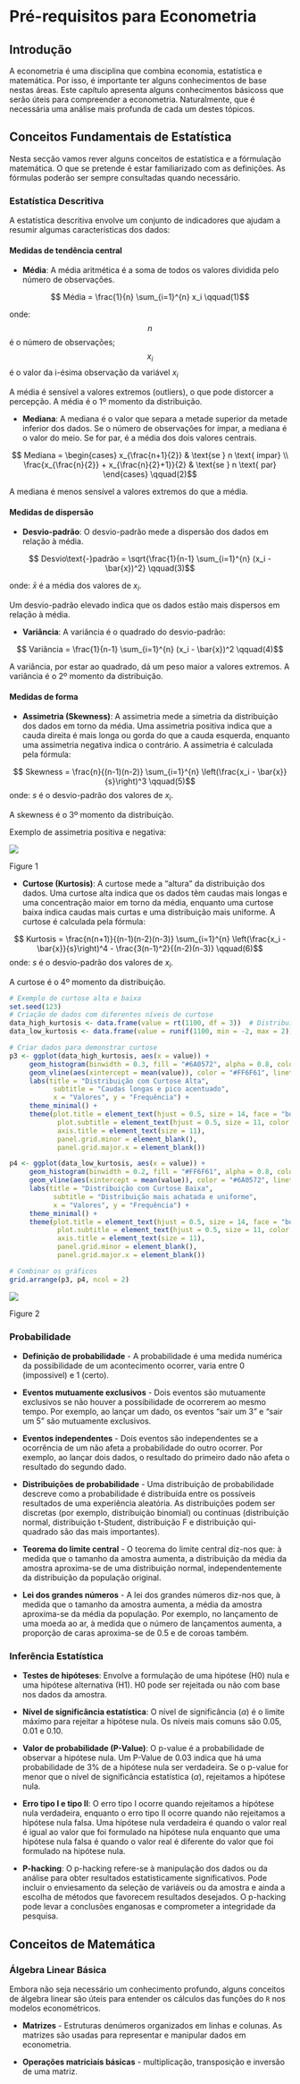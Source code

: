 

# Pré-requisitos para Econometria

## Introdução

A econometria é uma disciplina que combina economia, estatística e
matemática. Por isso, é importante ter alguns conhecimentos de base
nestas áreas. Este capítulo apresenta alguns conhecimentos básicoss que
serão úteis para compreender a econometria. Naturalmente, que é
necessária uma análise mais profunda de cada um destes tópicos.

## Conceitos Fundamentais de Estatística

Nesta secção vamos rever alguns conceitos de estatística e a fórmulação
matemática. O que se pretende é estar familiarizado com as definições.
As fórmulas poderão ser sempre consultadas quando necessário.

### Estatística Descritiva

A estatística descritiva envolve um conjunto de indicadores que ajudam a
resumir algumas características dos dados:

#### Medidas de tendência central

- **Média**: A média aritmética é a soma de todos os valores dividida
  pelo número de observações.

<span id="eq-media">$$
Média = \frac{1}{n} \sum_{i=1}^{n} x_i
 \qquad(1)$$</span>

onde: $$n$$ é o número de observações; $$x_i$$ é o valor da i-ésima
observação da variável $x_i$

A média é sensível a valores extremos (outliers), o que pode distorcer a
percepção. A média é o 1º momento da distribuição.

- **Mediana**: A mediana é o valor que separa a metade superior da
  metade inferior dos dados. Se o número de observações for ímpar, a
  mediana é o valor do meio. Se for par, é a média dos dois valores
  centrais.

<span id="eq-mediana">$$
Mediana = 
\begin{cases}
x_{\frac{n+1}{2}} & \text{se } n \text{ ímpar} \\
\frac{x_{\frac{n}{2}} + x_{\frac{n}{2}+1}}{2} & \text{se } n \text{ par}
\end{cases}
 \qquad(2)$$</span>

A mediana é menos sensível a valores extremos do que a média.

#### Medidas de dispersão

- **Desvio-padrão**: O desvio-padrão mede a dispersão dos dados em
  relação à média.

<span id="eq-desvio-padrao">$$
Desvio\text{-}padrão = \sqrt{\frac{1}{n-1} \sum_{i=1}^{n} (x_i - \bar{x})^2}
 \qquad(3)$$</span>

onde: $\bar{x}$ é a média dos valores de $x_i$.

Um desvio-padrão elevado indica que os dados estão mais dispersos em
relação à média.

- **Variância**: A variância é o quadrado do desvio-padrão:

<span id="eq-variancia">$$
Variância = \frac{1}{n-1} \sum_{i=1}^{n} (x_i - \bar{x})^2
 \qquad(4)$$</span>

A variância, por estar ao quadrado, dá um peso maior a valores extremos.
A variância é o 2º momento da distribuição.

#### Medidas de forma

- **Assimetria (Skewness)**: A assimetria mede a simetria da
  distribuição dos dados em torno da média. Uma assimetria positiva
  indica que a cauda direita é mais longa ou gorda do que a cauda
  esquerda, enquanto uma assimetria negativa indica o contrário. A
  assimetria é calculada pela fórmula:

<span id="eq-skewness">$$
Skewness = \frac{n}{(n-1)(n-2)} \sum_{i=1}^{n} \left(\frac{x_i - \bar{x}}{s}\right)^3
 \qquad(5)$$</span> onde: $s$ é o desvio-padrão dos valores de $x_i$.

A skewness é o 3º momento da distribuição.

Exemplo de assimetria positiva e negativa:

<div id="fig-asimetria">

<img
src="capitulo-00-prerequisitos_files/figure-commonmark/fig-asimetria-1.png"
id="fig-asimetria" />

Figure 1

</div>

- **Curtose (Kurtosis)**: A curtose mede a “altura” da distribuição dos
  dados. Uma curtose alta indica que os dados têm caudas mais longas e
  uma concentração maior em torno da média, enquanto uma curtose baixa
  indica caudas mais curtas e uma distribuição mais uniforme. A curtose
  é calculada pela fórmula:

<span id="eq-kurtosis">$$
Kurtosis = \frac{n(n+1)}{(n-1)(n-2)(n-3)} \sum_{i=1}^{n} \left(\frac{x_i - \bar{x}}{s}\right)^4 - \frac{3(n-1)^2}{(n-2)(n-3)}
 \qquad(6)$$</span> onde: $s$ é o desvio-padrão dos valores de $x_i$.

A curtose é o 4º momento da distribuição.

``` r
# Exemplo de curtose alta e baixa
set.seed(123)
# Criação de dados com diferentes níveis de curtose
data_high_kurtosis <- data.frame(value = rt(1100, df = 3))  # Distribuição t com baixos graus de liberdade (caudas longas)
data_low_kurtosis <- data.frame(value = runif(1100, min = -2, max = 2))  # Distribuição uniforme (mais achatada)

# Criar dados para demonstrar curtose
p3 <- ggplot(data_high_kurtosis, aes(x = value)) +
     geom_histogram(binwidth = 0.3, fill = "#6A0572", alpha = 0.8, color = "white", size = 0.2) +
     geom_vline(aes(xintercept = mean(value)), color = "#FF6F61", linetype = "dashed", size = 1) +
     labs(title = "Distribuição com Curtose Alta",
           subtitle = "Caudas longas e pico acentuado",
           x = "Valores", y = "Frequência") +
     theme_minimal() +
     theme(plot.title = element_text(hjust = 0.5, size = 14, face = "bold"),
            plot.subtitle = element_text(hjust = 0.5, size = 11, color = "gray50"),
            axis.title = element_text(size = 11),
            panel.grid.minor = element_blank(),
            panel.grid.major.x = element_blank())

p4 <- ggplot(data_low_kurtosis, aes(x = value)) +
     geom_histogram(binwidth = 0.2, fill = "#FF6F61", alpha = 0.8, color = "white", size = 0.2) +
     geom_vline(aes(xintercept = mean(value)), color = "#6A0572", linetype = "dashed", size = 1) +
     labs(title = "Distribuição com Curtose Baixa",
           subtitle = "Distribuição mais achatada e uniforme",
           x = "Valores", y = "Frequência") +
     theme_minimal() +
     theme(plot.title = element_text(hjust = 0.5, size = 14, face = "bold"),
            plot.subtitle = element_text(hjust = 0.5, size = 11, color = "gray50"),
            axis.title = element_text(size = 11),
            panel.grid.minor = element_blank(),
            panel.grid.major.x = element_blank())

# Combinar os gráficos
grid.arrange(p3, p4, ncol = 2)
```

<div id="fig-curtose">

<img
src="capitulo-00-prerequisitos_files/figure-commonmark/fig-curtose-1.png"
id="fig-curtose" />

Figure 2

</div>

### Probabilidade

- **Definição de probabilidade** - A probabilidade é uma medida numérica
  da possibilidade de um acontecimento ocorrer, varia entre 0
  (impossivel) e 1 (certo).

- **Eventos mutuamente exclusivos** - Dois eventos são mutuamente
  exclusivos se não houver a possibilidade de ocorrerem ao mesmo tempo.
  Por exemplo, ao lançar um dado, os eventos “sair um 3” e “sair um 5”
  são mutuamente exclusivos.

- **Eventos independentes** - Dois eventos são independentes se a
  ocorrência de um não afeta a probabilidade do outro ocorrer. Por
  exemplo, ao lançar dois dados, o resultado do primeiro dado não afeta
  o resultado do segundo dado.

- **Distribuições de probabilidade** - Uma distribuição de probabilidade
  descreve como a probabilidade é distribuída entre os possíveis
  resultados de uma experiência aleatória. As distribuições podem ser
  discretas (por exemplo, distribuição binomial) ou contínuas
  (distribuição normal, distribuição t-Student, distribuição F e
  distribuição qui-quadrado são das mais importantes).

- **Teorema do limite central** - O teorema do limite central diz-nos
  que: à medida que o tamanho da amostra aumenta, a distribuição da
  média da amostra aproxima-se de uma distribuição normal,
  independentemente da distribuição da população original.

- **Lei dos grandes números** - A lei dos grandes números diz-nos que, à
  medida que o tamanho da amostra aumenta, a média da amostra
  aproxima-se da média da população. Por exemplo, no lançamento de uma
  moeda ao ar, à medida que o número de lançamentos aumenta, a proporção
  de caras aproxima-se de 0.5 e de coroas também.

### Inferência Estatística

- **Testes de hipóteses**: Envolve a formulação de uma hipótese (H0)
  nula e uma hipótese alternativa (H1). H0 pode ser rejeitada ou não com
  base nos dados da amostra.

- **Nível de significância estatística**: O nível de significância
  ($\alpha$) é o limite máximo para rejeitar a hipótese nula. Os níveis
  mais comuns são 0.05, 0.01 e 0.10.

- **Valor de probabilidade (P-Value)**: O p-value é a probabilidade de
  observar a hipótese nula. Um P-Value de 0.03 indica que há uma
  probabilidade de 3% de a hipótese nula ser verdadeira. Se o p-value
  for menor que o nível de significância estatística ($\alpha$),
  rejeitamos a hipótese nula.

- **Erro tipo I e tipo II**: O erro tipo I ocorre quando rejeitamos a
  hipótese nula verdadeira, enquanto o erro tipo II ocorre quando não
  rejeitamos a hipótese nula falsa. Uma hipótese nula verdadeira é
  quando o valor real é igual ao valor que foi formulado na hipótese
  nula enquanto que uma hipótese nula falsa é quando o valor real é
  diferente do valor que foi formulado na hipótese nula.

- **P-hacking**: O p-hacking refere-se à manipulação dos dados ou da
  análise para obter resultados estatisticamente significativos. Pode
  incluir o enviesamento da seleção de variáveis ou da amostra e ainda a
  escolha de métodos que favorecem resultados desejados. O p-hacking
  pode levar a conclusões enganosas e comprometer a integridade da
  pesquisa.

## Conceitos de Matemática

### Álgebra Linear Básica

Embora não seja necessário um conhecimento profundo, alguns conceitos de
álgebra linear são úteis para entender os cálculos das funções do `R`
nos modelos econométricos.

- **Matrizes** - Estruturas denúmeros organizados em linhas e colunas.
  As matrizes são usadas para representar e manipular dados em
  econometria.

- **Operações matriciais básicas** - multiplicação, transposição e
  inversão de uma matriz.
